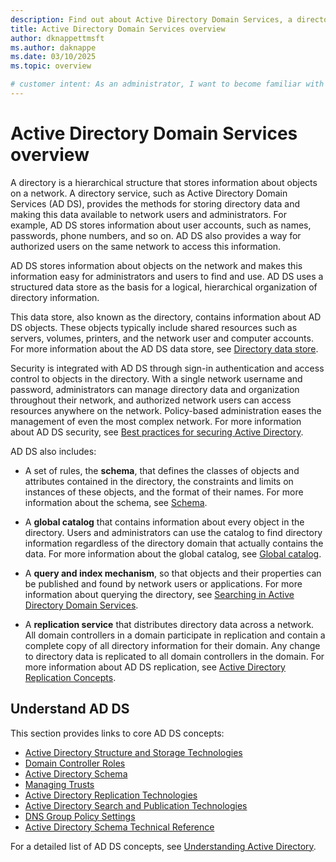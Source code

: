 ```yaml
---
description: Find out about Active Directory Domain Services, a directory service that makes network resource data available to authorized network users and administrators.
title: Active Directory Domain Services overview
author: dknappettmsft
ms.author: daknappe
ms.date: 03/10/2025
ms.topic: overview

# customer intent: As an administrator, I want to become familiar with Active Directory Domain Services so that I can store data on network resources and make this data available to authorized network users and administrators.
---
```


# Active Directory Domain Services overview

A directory is a hierarchical structure that stores information about objects on a network. A directory service, such as Active Directory Domain Services (AD DS), provides the methods for storing directory data and making this data available to network users and administrators. For example, AD DS stores information about user accounts, such as names, passwords, phone numbers, and so on. AD DS also provides a way for authorized users on the same network to access this information.

AD DS stores information about objects on the network and makes this information easy for administrators and users to find and use. AD DS uses a structured data store as the basis for a logical, hierarchical organization of directory information.

This data store, also known as the directory, contains information about AD DS objects. These objects typically include shared resources such as servers, volumes, printers, and the network user and computer accounts. For more information about the AD DS data store, see [Directory data store](/previous-versions/windows/it-pro/windows-server-2003/cc736627(v=ws.10)).

Security is integrated with AD DS through sign-in authentication and access control to objects in the directory. With a single network username and password, administrators can manage directory data and organization throughout their network, and authorized network users can access resources anywhere on the network. Policy-based administration eases the management of even the most complex network. For more information about AD DS security, see [Best practices for securing Active Directory](../../plan/security-best-practices/best-practices-for-securing-active-directory.md).

AD DS also includes:

* A set of rules, the **schema**, that defines the classes of objects and attributes contained in the directory, the constraints and limits on instances of these objects, and the format of their names. For more information about the schema, see [Schema](/previous-versions/windows/it-pro/windows-server-2003/cc756876(v=ws.10)).

* A **global catalog** that contains information about every object in the directory. Users and administrators can use the catalog to find directory information regardless of the directory domain that actually contains the data. For more information about the global catalog, see [Global catalog](/windows/win32/ad/global-catalog).

* A **query and index mechanism**, so that objects and their properties can be published and found by network users or applications. For more information about querying the directory, see [Searching in Active Directory Domain Services](/windows/win32/ad/searching-in-active-directory-domain-services).

* A **replication service** that distributes directory data across a network. All domain controllers in a domain participate in replication and contain a complete copy of all directory information for their domain. Any change to directory data is replicated to all domain controllers in the domain. For more information about AD DS replication, see [Active Directory Replication Concepts](../replication/Active-Directory-Replication-Concepts.md).

## Understand AD DS

 This section provides links to core AD DS concepts:

* [Active Directory Structure and Storage Technologies](/previous-versions/windows/it-pro/windows-server-2003/cc759186(v=ws.10))
* [Domain Controller Roles](/previous-versions/windows/it-pro/windows-server-2003/cc786438(v=ws.10))
* [Active Directory Schema](/previous-versions/windows/it-pro/windows-server-2008-r2-and-2008/cc771796(v=ws.10))
* [Managing Trusts](/previous-versions/windows/it-pro/windows-server-2008-r2-and-2008/cc771568(v=ws.10))
* [Active Directory Replication Technologies](/previous-versions/windows/it-pro/windows-server-2003/cc776877(v=ws.10))
* [Active Directory Search and Publication Technologies](/previous-versions/windows/it-pro/windows-server-2003/cc775686(v=ws.10))
* [DNS Group Policy Settings](/previous-versions/windows/it-pro/windows-server-2008-r2-and-2008/dd197486(v=ws.10))
* [Active Directory Schema Technical Reference](/previous-versions/windows/it-pro/windows-server-2003/cc759402(v=ws.10))

For a detailed list of AD DS concepts, see [Understanding Active Directory](/previous-versions/windows/it-pro/windows-server-2003/cc781408(v=ws.10)).



